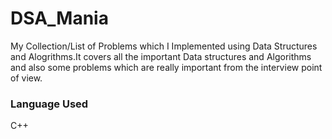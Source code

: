 # DSA_Mania

My Collection/List of Problems which I Implemented using Data Structures and Alogrithms.It covers all the important Data structures and Algorithms and also some problems which are really important from the interview point of view.

### Language Used
C++



